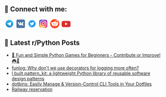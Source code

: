 ## 🔎 Connect with me:
[<img src="https://github.com/bullbesh/bullbesh/blob/main/images/Telegram.png" width="32" height="32" />](https://t.me/bullbesh)
[<img src="https://github.com/bullbesh/bullbesh/blob/main/images/VK.png" width="32" height="32" />](https://vk.com/bullbesh)
[<img src="https://github.com/bullbesh/bullbesh/blob/main/images/Twitter.png" width="32" height="32" />](https://twitter.com/bullbesh1)
[<img src="https://github.com/bullbesh/bullbesh/blob/main/images/Instagram.png" width="32" height="32" />](https://www.instagram.com/bullbesh)
[<img src="https://github.com/bullbesh/bullbesh/blob/main/images/Reddit.png" width="32" height="32" />](https://www.reddit.com/user/bullbesh)
[<img src="https://github.com/bullbesh/bullbesh/blob/main/images/YouTube.png" width="32" height="32" />](https://www.youtube.com/channel/UCtfjRs6uzgq5mfm8S06WTcg)

## 📕 Latest r/Python Posts
<!-- BLOG-POST-LIST:START -->
- [🌟 Fun and Simple Python Games for Beginners - Contribute or Improve! 🎮🐍](https://www.reddit.com/r/Python/comments/1jm6lc7/fun_and_simple_python_games_for_beginners/)
- [funlog: Why don&#39;t we use decorators for logging more often?](https://www.reddit.com/r/Python/comments/1jm3hml/funlog_why_dont_we_use_decorators_for_logging/)
- [I built pattern_kit: a lightweight Python library of reusable software design patterns](https://www.reddit.com/r/Python/comments/1jm1w5u/i_built_pattern_kit_a_lightweight_python_library/)
- [dotbins: Easily Manage &amp; Version-Control CLI Tools in Your Dotfiles](https://www.reddit.com/r/Python/comments/1jm0otm/dotbins_easily_manage_versioncontrol_cli_tools_in/)
- [Railway reservation](https://www.reddit.com/r/Python/comments/1jlz1sx/railway_reservation/)
<!-- BLOG-POST-LIST:END -->
